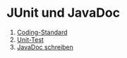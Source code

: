 # JUnit und JavaDoc

  1. [Coding-Standard](01_coding_standard)
  2. [Unit-Test](02_unit_test)
  3. [JavaDoc schreiben](03_javadoc)
